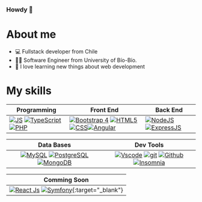 ### Howdy 👋

# About me 
- 💻 Fullstack developer from Chile
- 👨‍🎓 Software Engineer from University of Bío-Bío.
- 🌱 I love learning new things about web development

# My skills
| **Programming** |**Front End** |**Back End**|
|---|---|---|
|[![JS](https://img.shields.io/badge/JavaScript-F7DF1E?style=for-the-badge&logo=javascript&logoColor=black)](https://javascript.info/document) [![TypeScript](https://img.shields.io/badge/typescript-%23007ACC.svg?style=for-the-badge&logo=typescript&logoColor=white)](https://www.typescriptlang.org/docs/)[![ PHP](https://img.shields.io/badge/PHP-7A86B8?style=for-the-badge&logo=PHP&logoColor=white)](https://www.php.net/docs.php)| [![Bootstrap 4](https://img.shields.io/badge/Bootstrap_4-purple?style=for-the-badge&logo=bootstrap&logoColor=white)](https://getbootstrap.com/docs/4.1/getting-started/introduction/) [![HTML5](https://img.shields.io/badge/HTML5-E34F26?style=for-the-badge&logo=html5&logoColor=white)](https://html.spec.whatwg.org/multipage/) [![CSS](https://img.shields.io/badge/CSS3-1572B6?style=for-the-badge&logo=css3&logoColor=white)](https://www.css3.com)[![Angular](https://img.shields.io/badge/Angular-DD0031?style=for-the-badge&logo=angular&logoColor=white)](https://angular.io/docs) | [![NodeJS](https://img.shields.io/badge/Node.js-339933?style=for-the-badge&logo=nodedotjs&logoColor=white)](https://nodejs.org/en/docs) [![ExpressJS](https://img.shields.io/badge/Express.js-000000?style=for-the-badge&logo=express&logoColor=white)](https://expressjs.com/es/guide/routing.html)|

| **Data Bases** | **Dev Tools** |
| :---: | :---: |
|[![MySQL](	https://img.shields.io/badge/MySQL-005C84?style=for-the-badge&logo=mysql&logoColor=white)](https://dev.mysql.com/doc/) [![PostgreSQL](https://img.shields.io/badge/PostgreSQL-316192?style=for-the-badge&logo=postgresql&logoColor=white)](https://www.postgresql.org/docs/) [![MongoDB](https://img.shields.io/badge/MongoDB-4EA94B?style=for-the-badge&logo=mongodb&logoColor=white)](https://www.mongodb.com/docs/)  | [![Vscode](https://img.shields.io/badge/VSCode-0078D4?style=for-the-badge&logo=visual%20studio%20code&logoColor=white)](https://code.visualstudio.com/docs) [![git](	https://img.shields.io/badge/GIT-E44C30?style=for-the-badge&logo=git&logoColor=white)](https://git-scm.com/doc) [![Github](https://img.shields.io/badge/Github-black?style=for-the-badge&logo=Github&logoColor=white)](https://github.com/Optickal095) [![Insomnia](https://img.shields.io/badge/Insomnia-4000BF?style=for-the-badge&logo=Insomnia&logoColor=white)](https://docs.insomnia.rest)

| **Comming Soon** |
| :---: |
| [![React Js]( https://img.shields.io/badge/React-20232A?style=for-the-badge&logo=react&logoColor=61DAFB)](https://react.dev) [![Symfony](http://img.shields.io/badge/Symfony-black?style=for-the-badge&logo=symfony)](https://symfony.com){:target="_blank"}

